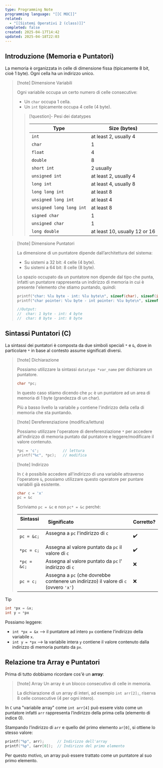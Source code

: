 ```yaml
---
type: Programming Note
programming language: "[[C MOC]]"
related:
  - "[[Sistemi Operativi 2 (class)]]"
completed: false
created: 2025-04-17T14:42
updated: 2025-04-18T22:03
---
```

## Introduzione (Memoria e Puntatori)

La memoria è organizzata in celle di dimensione fissa (tipicamente 8 bit, cioè 1 byte). Ogni cella ha un indirizzo unico.

>[!note] Dimensione Variabili
>
>Ogni variabile occupa un certo numero di celle consecutive:
>- Un `char` occupa 1 cella.
>- Un `int` tipicamente occupa 4 celle (4 byte).
>  
>>[!question]- Pesi dei datatypes
>>
>>|Type|Size (bytes)|
>>|---|---|
>>|`int`|at least 2, usually 4|
>>|`char`|1|
>>|`float`|4|
>>|`double`|8|
>>|`short int`|2 usually|
>>|`unsigned int`|at least 2, usually 4|
>>|`long int`|at least 4, usually 8|
>>|`long long int`|at least 8|
>>|`unsigned long int`|at least 4|
>>|`unsigned long long int`|at least 8|
>>|`signed char`|1|
>>|`unsigned char`|1|
>>|`long double`|at least 10, usually 12 or 16|

>[!note] Dimensione Puntatori
>
>La dimensione di un puntatore dipende dall’architettura del sistema:
>- Su sistemi a 32 bit: 4 celle (4 byte).
>- Su sistemi a 64 bit: 8 celle (8 byte).
>
>Lo spazio occupato da un puntatore non dipende dal tipo che punta, infatti un puntatore rappresenta un indirizzo di memoria in cui è presente l'elemento che stiamo puntando, quindi:
>
>```c
>printf("char: %lu byte - int: %lu byte\n", sizeof(char), sizeof(int));
>printf("char pointer: %lu byte - int pointer: %lu byte\n", sizeof(char*), sizeof(int*));
>
>//Output:
>//  char: 1 byte - int: 4 byte
>//  char: 8 byte - int: 8 byte
>```

## Sintassi Puntatori (C)

La sintassi dei puntatori è composta da due simboli speciali `*` e `&`, dove in particolare `*` in base al contesto assume significati diversi.

>[!note] Dichiarazione
>
>Possiamo utilizzare la sintassi `datatype *var_name` per dichiarare un puntatore.
>
>```c
>char *pc;
>```
>
>In questo caso stiamo dicendo che `pc` è un puntatore ad un area di memoria di 1 byte (grandezza di un char).
>
>Più a basso livello la variabile `p` contiene l'indirizzo della cella di memoria che sta puntando.

>[!note] Dereferenziazione (modifica/lettura)
>
>Possiamo utilizzare l'operatore di dereferenziazione `*` per accedere all'indirizzo di memoria puntato dal puntatore e leggere/modificare il valore contenuto.
>
>```c
>*pc = 'c';           // lettura
>printf("%c", *pc);   // modifica
>```

>[!note] Indirizzo
>
>In `C` è possibile accedere all'indirizzo di una variabile attraverso l'operatore `&`, possiamo utilizzare questo operatore per puntare variabili già esistente.
>
>```c
>char c = 'x'
>pc = &c
>```
>
>Scriviamo `pc = &c` e non `pc* = &c` perché:
>
>| Sintassi    | Significato                                         | Corretto? |
>| ----------- | --------------------------------------------------- | --------- |
>| `pc = &c;`  | Assegna a `pc` l'indirizzo di `c`                   | ✔️        |
>| `*pc = c;`  | Assegna al valore puntato da `pc` il valore di `c`  | ✔️        |
>| `*pc = &c;` | Assegna al valore puntato da `pc` l' indirizzo di `c`  | ❌         |
>| `pc = c;`   | Assegna a `pc` (che dovrebbe contenere un indirizzo) il valore di `c` (ovvero `'x'`)| ❌         |

>[!tip] 
>
>```c
>int *px = &x;
>int y = *px
>```
>Possiamo leggere:
>- `int *px = &x` --> il puntatore ad intero `px` contiene l’indirizzo della variabile `x`.
>- `int y = *px` --> la variabile intera `y` contiene il valore contenuto dalla indirizzo di memoria puntato da `px`.

## Relazione tra Array e Puntatori

Prima di tutto dobbiamo ricordare cos'è un **array**:

>[!note] Array
Un array è un blocco consecutivo di celle in memoria. 
>
>La dichiarazione di un array di interi, ad esempio `int arr[2];`, riserva 8 celle consecutive (4 per ogni intero).

In `C` una "variabile array" come `int arr[4]` può essere visto come un puntatore infatti `arr` rappresenta l’indirizzo della prima cella (elemento di indice 0).

Stampando l’indirizzo di `arr` e quello del primo elemento `ar[0]`, si ottiene lo stesso valore:

```c
printf("%p", arr);      // Indirizzo dell'array 
printf("%p", &arr[0]);  // Indirizzo del primo elemento
```

Per questo motivo, un array può essere trattato come un puntatore al suo primo elemento.